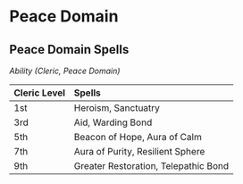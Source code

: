 # Peace Domain

## Peace Domain Spells
*Ability (Cleric, Peace Domain)*

| Cleric Level | Spells                               |
| :----------- | :----------------------------------- |
| 1st          | Heroism, Sanctuatry                  |
| 3rd          | Aid, Warding Bond                    |
| 5th          | Beacon of Hope, Aura of Calm         |
| 7th          | Aura of Purity, Resilient Sphere     |
| 9th          | Greater Restoration, Telepathic Bond |
